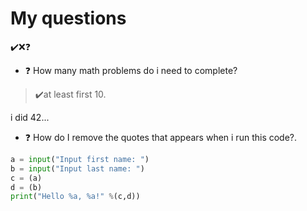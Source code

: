 # My questions

[](../../doc/MyIcons.md)


✔️❌❓

* ❓ How many math problems do i need to complete? 
>✔️at least first 10.

i did 42...

* ❓ How do I remove the quotes that appears when i run this code?.
```py
a = input("Input first name: ")
b = input("Input last name: ")
c = (a)
d = (b)
print("Hello %a, %a!" %(c,d))
```
